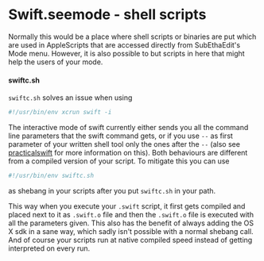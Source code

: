 # Swift.seemode - shell scripts

Normally this would be a place where shell scripts or binaries are put which are used in AppleScripts that are accessed directly from SubEthaEdit's Mode menu. However, it is also possible to but scripts in here that might help the users of your mode.

#### swiftc.sh

`swiftc.sh` solves an issue when using

```bash
#!/usr/bin/env xcrun swift -i 
```

The interactive mode of swift currently either sends you all the command line parameters that the swift command gets, or if you use `--` as first parameter of your written shell tool only the ones after the `--` (also see [practicalswift](http://practicalswift.com/2014/06/07/swift-scripts-how-to-write-small-command-line-scripts-in-swift/) for more information on this). Both behaviours are different from a compiled version of your script. To mitigate this you can use

```bash
#!/usr/bin/env swiftc.sh
```

as shebang in your scripts after you put `swiftc.sh` in your path.

This way when you execute your `.swift` script, it first gets compiled and placed next to it as `.swift.o` file and then the `.swift.o` file is executed with all the parameters given. This also has the benefit of always adding the OS X sdk in a sane way, which sadly isn't possible with a normal shebang call. And of course your scripts run at native compiled speed instead of getting interpreted on every run.

 
